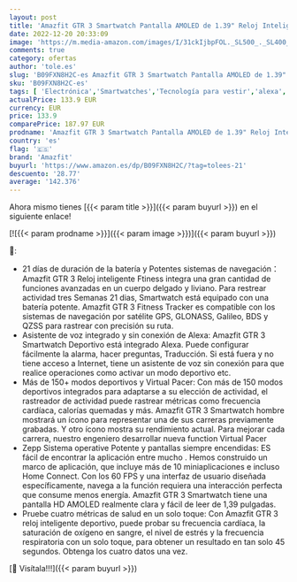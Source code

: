 ```yaml
---
layout: post
title: 'Amazfit GTR 3 Smartwatch Pantalla AMOLED de 1.39" Reloj Inteligente Fitness GPS 150 +Modos Deportivos 21 días de duración de la batería Monitoreo de Salud Alexa Integrado Zepp OS Sistema 5 ATM Gris'
date: 2022-12-20 20:33:09
image: 'https://m.media-amazon.com/images/I/31ckIjbpFOL._SL500_._SL400_.jpg'
comments: true
category: ofertas
author: 'tole.es'
slug: 'B09FXN8H2C-es Amazfit GTR 3 Smartwatch Pantalla AMOLED de 1.39" Reloj...'
sku: 'B09FXN8H2C-es'
tags: [ 'Electrónica','Smartwatches','Tecnología para vestir','alexa','amazfit','🇪🇸', ]
actualPrice: 133.9 EUR
currency: EUR
price: 133.9
comparePrice: 187.97 EUR
prodname: 'Amazfit GTR 3 Smartwatch Pantalla AMOLED de 1.39" Reloj Inteligente Fitness GPS 150 +Modos Deportivos 21 días de duración de la batería Monitoreo de Salud Alexa Integrado Zepp OS Sistema 5 ATM Gris'
country: 'es'
flag: '🇪🇸'
brand: 'Amazfit'
buyurl: 'https://www.amazon.es/dp/B09FXN8H2C/?tag=tolees-21'
descuento: '28.77'
average: '142.376'
---
```


Ahora mismo tienes [{{< param title >}}]({{< param buyurl >}}) en el siguiente enlace!

[![{{< param prodname >}}]({{< param image >}})]({{< param buyurl >}})

🔎:

- 21 días de duración de la batería y Potentes sistemas de navegación： Amazfit GTR 3 Reloj inteligente Ftiness integra una gran cantidad de funciones avanzadas en un cuerpo delgado y liviano. Para restrear actividad tres Semanas 21 dias, Smartwatch está equipado con una batería potente. Amazfit GTR 3 Fitness Tracker es compatible con los sistemas de navegación por satélite GPS, GLONASS, Galileo, BDS y QZSS para rastrear con precisión su ruta.
- Asistente de voz integrado y sin conexión de Alexa: Amazfit GTR 3 Smartwatch Deportivo está integrado Alexa. Puede configurar fácilmente la alarma, hacer preguntas, Traducción. Si está fuera y no tiene acceso a Internet, tiene un asistente de voz sin conexión para que realice operaciones como activar un modo deportivo etc.
- Más de 150+ modos deportivos y Virtual Pacer: Con más de 150 modos deportivos integrados para adaptarse a su elección de actividad, el rastreador de actividad puede rastrear métricas como frecuencia cardíaca, calorías quemadas y más. Amazfit GTR 3 Smartwatch hombre mostrará un ícono para representar una de sus carreras previamente grabadas. Y otro ícono mostra su rendimiento actual. Para mejorar cada carrera, nuestro engeniero desarrollar nueva function Virtual Pacer
- Zepp Sistema operative Potente y pantallas siempre encendidas: ES fácil de encontrar la aplicación entre mucho . Hemos construido un marco de aplicación, que incluye más de 10 miniaplicaciones e incluso Home Connect. Con los 60 FPS y una interfaz de usuario diseñada específicamente, navega a la función requiera una interacción perfecta que consume menos energía. Amazfit GTR 3 Smartwatch tiene una pantalla HD AMOLED realmente clara y fácil de leer de 1,39 pulgadas.
- Pruebe cuatro métricas de salud en un solo toque: Con Amazfit GTR 3 reloj inteligente deportivo, puede probar su frecuencia cardíaca, la saturación de oxígeno en sangre, el nivel de estrés y la frecuencia respiratoria con un solo toque, para obtener un resultado en tan solo 45 segundos. Obtenga los cuatro datos una vez.

[🛒 Visítala!!!]({{< param buyurl >}})
